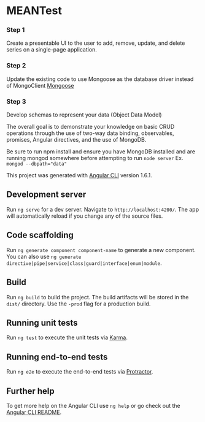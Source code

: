 # MEANTest

### Step 1
Create a presentable UI to the user to add, remove, update, and delete series on a single-page application.

### Step 2
Update the existing code to use Mongoose as the database driver instead of MongoClient [Mongoose](https://developer.mozilla.org/en-US/docs/Learn/Server-side/Express_Nodejs/mongoose)

### Step 3
Develop schemas to represent your data (Object Data Model)

The overall goal is to demonstrate your knowledge on basic CRUD operations through the use of two-way data binding, observables, promises, Angular directives, and the use of MongoDB.

Be sure to run npm install and ensure you have MongoDB installed and are running mongod somewhere before attempting to run `node server`
Ex. `mongod --dbpath="data"`

This project was generated with [Angular CLI](https://github.com/angular/angular-cli) version 1.6.1.

## Development server

Run `ng serve` for a dev server. Navigate to `http://localhost:4200/`. The app will automatically reload if you change any of the source files.

## Code scaffolding

Run `ng generate component component-name` to generate a new component. You can also use `ng generate directive|pipe|service|class|guard|interface|enum|module`.

## Build

Run `ng build` to build the project. The build artifacts will be stored in the `dist/` directory. Use the `-prod` flag for a production build.

## Running unit tests

Run `ng test` to execute the unit tests via [Karma](https://karma-runner.github.io).

## Running end-to-end tests

Run `ng e2e` to execute the end-to-end tests via [Protractor](http://www.protractortest.org/).

## Further help

To get more help on the Angular CLI use `ng help` or go check out the [Angular CLI README](https://github.com/angular/angular-cli/blob/master/README.md).

